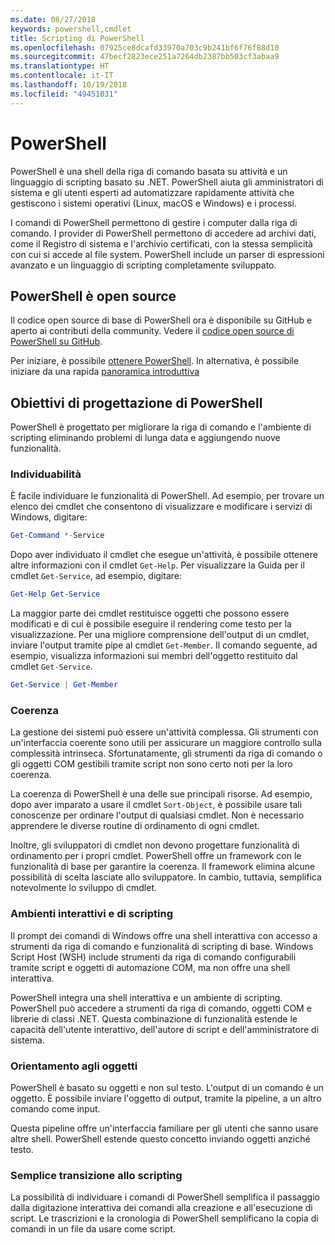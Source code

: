 ```yaml
---
ms.date: 08/27/2018
keywords: powershell,cmdlet
title: Scripting di PowerShell
ms.openlocfilehash: 07925ce8dcafd33970a703c9b241bf6f76f88d10
ms.sourcegitcommit: 47becf2823ece251a7264db2387bb503cf3abaa9
ms.translationtype: HT
ms.contentlocale: it-IT
ms.lasthandoff: 10/19/2018
ms.locfileid: "49451031"
---
```

# <a name="powershell"></a>PowerShell

PowerShell è una shell della riga di comando basata su attività e un linguaggio di scripting basato su .NET.
PowerShell aiuta gli amministratori di sistema e gli utenti esperti ad automatizzare rapidamente attività che gestiscono i sistemi operativi (Linux, macOS e Windows) e i processi.

I comandi di PowerShell permettono di gestire i computer dalla riga di comando. I provider di PowerShell permettono di accedere ad archivi dati, come il Registro di sistema e l'archivio certificati, con la stessa semplicità con cui si accede al file system. PowerShell include un parser di espressioni avanzato e un linguaggio di scripting completamente sviluppato.

## <a name="powershell-is-open-source"></a>PowerShell è open source

Il codice open source di base di PowerShell ora è disponibile su GitHub e aperto ai contributi della community.
Vedere il [codice open source di PowerShell su GitHub](https://github.com/powershell/powershell).

Per iniziare, è possibile [ottenere PowerShell](https://github.com/PowerShell/PowerShell#get-powershell).
In alternativa, è possibile iniziare da una rapida [panoramica introduttiva](https://github.com/PowerShell/PowerShell/blob/master/docs/learning-powershell)

## <a name="powershell-design-goals"></a>Obiettivi di progettazione di PowerShell

PowerShell è progettato per migliorare la riga di comando e l'ambiente di scripting eliminando problemi di lunga data e aggiungendo nuove funzionalità.

### <a name="discoverability"></a>Individuabilità

È facile individuare le funzionalità di PowerShell. Ad esempio, per trovare un elenco dei cmdlet che consentono di visualizzare e modificare i servizi di Windows, digitare:

```powershell
Get-Command *-Service
```

Dopo aver individuato il cmdlet che esegue un'attività, è possibile ottenere altre informazioni con il cmdlet `Get-Help`. Per visualizzare la Guida per il cmdlet `Get-Service`, ad esempio, digitare:

```powershell
Get-Help Get-Service
```

La maggior parte dei cmdlet restituisce oggetti che possono essere modificati e di cui è possibile eseguire il rendering come testo per la visualizzazione. Per una migliore comprensione dell'output di un cmdlet, inviare l'output tramite pipe al cmdlet `Get-Member`. Il comando seguente, ad esempio, visualizza informazioni sui membri dell'oggetto restituito dal cmdlet `Get-Service`.

```powershell
Get-Service | Get-Member
```

### <a name="consistency"></a>Coerenza

La gestione dei sistemi può essere un'attività complessa. Gli strumenti con un'interfaccia coerente sono utili per assicurare un maggiore controllo sulla complessità intrinseca. Sfortunatamente, gli strumenti da riga di comando o gli oggetti COM gestibili tramite script non sono certo noti per la loro coerenza.

La coerenza di PowerShell è una delle sue principali risorse. Ad esempio, dopo aver imparato a usare il cmdlet `Sort-Object`, è possibile usare tali conoscenze per ordinare l'output di qualsiasi cmdlet. Non è necessario apprendere le diverse routine di ordinamento di ogni cmdlet.

Inoltre, gli sviluppatori di cmdlet non devono progettare funzionalità di ordinamento per i propri cmdlet. PowerShell offre un framework con le funzionalità di base per garantire la coerenza. Il framework elimina alcune possibilità di scelta lasciate allo sviluppatore. In cambio, tuttavia, semplifica notevolmente lo sviluppo di cmdlet.

### <a name="interactive-and-scripting-environments"></a>Ambienti interattivi e di scripting

Il prompt dei comandi di Windows offre una shell interattiva con accesso a strumenti da riga di comando e funzionalità di scripting di base. Windows Script Host (WSH) include strumenti da riga di comando configurabili tramite script e oggetti di automazione COM, ma non offre una shell interattiva.

PowerShell integra una shell interattiva e un ambiente di scripting. PowerShell può accedere a strumenti da riga di comando, oggetti COM e librerie di classi .NET. Questa combinazione di funzionalità estende le capacità dell'utente interattivo, dell'autore di script e dell'amministratore di sistema.

### <a name="object-orientation"></a>Orientamento agli oggetti

PowerShell è basato su oggetti e non sul testo. L'output di un comando è un oggetto. È possibile inviare l'oggetto di output, tramite la pipeline, a un altro comando come input.

Questa pipeline offre un'interfaccia familiare per gli utenti che sanno usare altre shell. PowerShell estende questo concetto inviando oggetti anziché testo.

### <a name="easy-transition-to-scripting"></a>Semplice transizione allo scripting

La possibilità di individuare i comandi di PowerShell semplifica il passaggio dalla digitazione interattiva dei comandi alla creazione e all'esecuzione di script. Le trascrizioni e la cronologia di PowerShell semplificano la copia di comandi in un file da usare come script.
